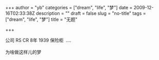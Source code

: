 +++
author = "yb"
categories = ["dream", "life", "梦"]
date = 2009-12-16T02:33:38Z
description = ""
draft = false
slug = "no-title"
tags = ["dream", "life", "梦"]
title = "无题"

+++


公司 RS CR 8年 1939 保险柜&nbsp; ....<br><br>为啥做这样儿的梦<br>

